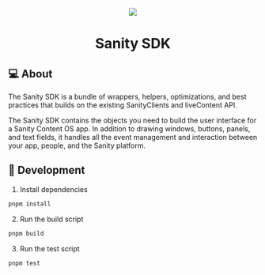 <p align="center">
  <a href="https://sanity.io">
    <img src="https://cdn.sanity.io/images/3do82whm/next/1dfce9dde7a62ccaa8e8377254a1e919f6c07ad3-128x128.svg" />
  </a>
  <h1 align="center">Sanity SDK</h1>
</p>

## 💻 About

The Sanity SDK is a bundle of wrappers, helpers, optimizations, and best practices that builds on the existing SanityClients and liveContent API.

The Sanity SDK contains the objects you need to build the user interface for a Sanity Content OS app. In addition to drawing windows, buttons, panels, and text fields, it handles all the event management and interaction between your app, people, and the Sanity platform.

## 🧰 Development

1. Install dependencies

```bash
pnpm install
```

2. Run the build script

```bash
pnpm build
```

3. Run the test script

```bash
pnpm test
```
